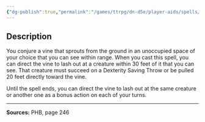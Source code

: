 ```yaml
---
{"dg-publish":true,"permalink":"/games/ttrpg/dn-d5e/player-aids/spells/level-4/grasping-vine/","tags":["ttrpg/dnd/5e","verbal","somatic","concentration","spell"],"noteIcon":""}
---
```



## Description
You conjure a vine that sprouts from the ground in an unoccupied space of your choice that you can see within range.
When you cast this spell, you can direct the vine to lash out at a creature within 30 feet of it that you can see.
That creature must succeed on a Dexterity Saving Throw or be pulled 20 feet directly toward the vine.

Until the spell ends, you can direct the vine to lash out at the same creature or another one as a bonus action on each of your turns.

---

**Sources:** PHB, page 246
